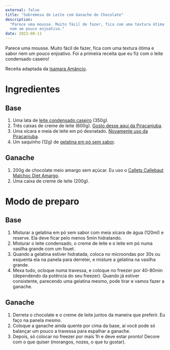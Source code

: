 ```yaml
---
external: false
title: "Sobremesa de Leite com Ganache de Chocolate"
description:
  "Parece uma mousse. Muito fácil de fazer, fica com uma textura ótima e sabor
  nem um pouco enjoativo."
date: 2023-08-11
---
```


Parece uma mousse. Muito fácil de fazer, fica com uma textura ótima e sabor nem
um pouco enjoativo. Foi a primeira receita que eu fiz com o leite condensado
caseiro!

Receita adaptada da
[Isamara Amâncio](https://www.youtube.com/watch?v=AestRS2GnfA).

# Ingredientes

## Base

1. Uma lata de
   [leite condensado caseiro](https://receitas.lucasfaria.dev/receitas/leite-condensado-zero-caseiro)
   (350g).
2. Três caixas de creme de leite (600g).
   [Gosto desse aqui da Piracanjuba](https://amzn.to/3OPrqIu).
3. Uma xícara e meia de leite em pó desnatado.
   [Novamente uso da Piracanjuba](https://amzn.to/3ORudRx).
4. Um saquinho (12g) de [gelatina em pó sem sabor](https://amzn.to/447cUjZ).

## Ganache

1. 200g de chocolate meio amargo sem açúcar. Eu uso o
   [Callets Callebaut Malchoc Diet Amargo](https://www.mariachocolate.com.br/barras-de-chocolate/callets-callebaut-malchoc-diet-amargo-53-9-1kg--p).
2. Uma caixa de creme de leite (200g).

# Modo de preparo

## Base

1. Misturar a gelatina em pó sem sabor com meia xícara de água (120ml) e
   reserve. Ela deve ficar pelo menos 5min hidratando.
2. Misturar o leite condensado, o creme de leite e o leite em pó numa vasilha
   grande com um fouet.
3. Quando a gelatina estiver hidratada, coloca no microondas por 30s ou esquenta
   ela na panela para derreter, e misture a gelatina na vasilha grande.
4. Mexa tudo, ocloque numa travessa, e coloque no freezer por 40-80min
   (dependendo da potência do seu freezer). Quando já estiver consistente,
   parecendo uma gelatina mesmo, pode tirar e vamos fazer a ganache.

## Ganache

1. Derreta o chocolate e o creme de leite juntos da maneira que preferir. Eu
   faço na panela mesmo.
2. Coloque a ganache ainda quente por cima da base, aí você pode só balançar um
   pouco a travessa para espalhar a ganache.
3. Depois, só colocar no freezer por mais 1h e deve estar pronto! Decore com o
   que quiser (morangos, nozes, o que tu gostar).
